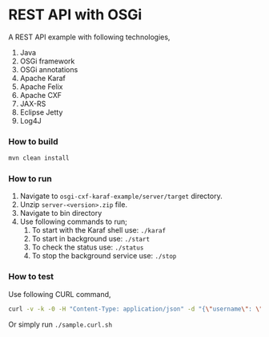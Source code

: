 # REST API with OSGi

A REST API example with following technologies,

1. Java
1. OSGi framework
1. OSGi annotations
1. Apache Karaf
1. Apache Felix
1. Apache CXF
1. JAX-RS
1. Eclipse Jetty
1. Log4J

### How to build

```bash
mvn clean install
```

### How to run

1. Navigate to `osgi-cxf-karaf-example/server/target` directory.
1. Unzip `server-<version>.zip` file.
1. Navigate to bin directory 
1. Use following commands to run;
    1. To start with the Karaf shell use: `./karaf`
    1. To start in background use: `./start`
    1. To check the status use: `./status`
    1. To stop the background service use: `./stop`

### How to test

Use following CURL command,

```bash
curl -v -k -0 -H "Content-Type: application/json" -d "{\"username\": \"hello\", \"password\": \"foo\"}" -X POST http://localhost:7005/cxf/api/example

```

Or simply run `./sample.curl.sh`